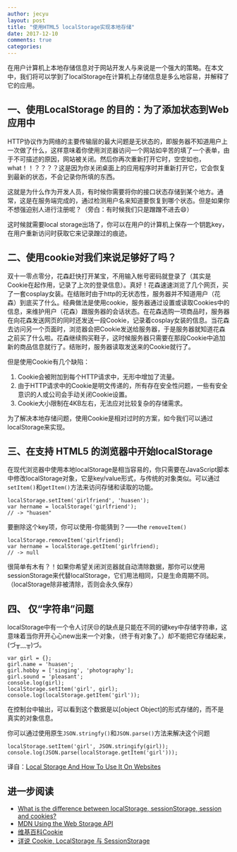 ```yaml
---
author: jecyu
layout: post
title: "使用HTML5 localStorage实现本地存储"
date: 2017-12-10
comments: true
categories:
---
```


在用户计算机上本地存储信息对于网站开发人与来说是一个强大的策略。在本文中，我们将可以学到了localStorage在计算机上存储信息是多么地容易，并解释了它的应用。

## 一、使用LocalStorage 的目的：为了添加状态到Web应用中

HTTP协议作为网络的主要传输层的最大问题是无状态的，即服务器不知道用户上一次做了什么，这样意味着你使用浏览器访问一个网站如辛苦的填了一个表单，由于不可描述的原因，网站被关闭。然后你再次重新打开它时，空空如也，what！！？？？？这是因为你关闭桌面上的应用程序时并重新打开它，它会恢复到最新的状态，不会记录你所填的东西。

这就是为什么作为开发人员，有时候你需要将你的接口状态存储到某个地方。通常，这是在服务端完成的，通过检测用户名来知道要恢复到哪个状态。但是如果你不想强迫别人进行注册呢？（旁白：有时候我们只是蹭蹭不进去😄）

这时候就需要local storage出场了，你可以在用户的计算机上保存一个钥匙key，在用户重新访问时获取它来记录蹭过的痕迹。

## 二、使用cookie对我们来说足够好了吗？ 

双十一零点零分，花森赶快打开某宝，不用输入帐号密码就登录了（其实是Cookie在起作用，记录了上次的登录信息）。真好！花森速速浏览了几个网页，买了一套cosplay女装。在结账时由于http的无状态性，服务器并不知道用户（花森）到底买了什么。经典做法是使用cookie，服务器通过设置或读取Cookies中的信息，来维护用户（花森）跟服务器的会话状态。在花森选购一项商品时，服务器在向花森发送网页的同时还发送一段Cookie，记录着cosplay女装的信息。当花森去访问另一个页面时，浏览器会把Cookie发送给服务器，于是服务器就知道花森之前买了什么啦。花森继续购买鞋子，这时候服务器只需要在那段Cookie中追加新的商品信息就行了。结账时，服务器读取发送来的Cookie就行了。

但是使用Cookie有几个缺陷：

1. Cookie会被附加到每个HTTP请求中，无形中增加了流量。
2. 由于HTTP请求中的Cookie是明文传递的，所有存在安全性问题，一些有安全意识的人或公司会手动关闭Cookie设置。
3. Cookie大小限制在4KB左右，无法应对比较复杂的存储需求。

为了解决本地存储问题，使用Cookie是相对过时的方案，如今我们可以通过localStorage来实现。

## 三、在支持 HTML5 的浏览器中开始localStorage

在现代浏览器中使用本地localStorage是相当容易的，你只需要在JavaScript脚本中修改localStorage对象，它是key/value形式，与传统的对象类似。可以通过`setItem()`和`getItem()`方法来访问存储和读取的功能。

	localStorage.setItem('girlfriend', 'huasen');
	var hername = localStorage('girlfriend');  
	// -> "huasen"

要删除这个key项，你可以使用-你能猜到？——the `removeItem()`

	localStorage.removeItem('girlfriend);
	var hername = localStorage.getItem('girlfriend);
	// -> null

很简单有木有？！如果你希望关闭浏览器就自动清除数据，那你可以使用sessionStorage来代替localStorage，它们用法相同，只是生命周期不同。（localStorage除非被清除，否则会永久保存）

## 四、 仅“字符串”问题

localStorage中有一个令人讨厌😒的缺点是只能在不同的键key中存储字符串，这意味着当你开开心心new出来一个对象，（终于有对象了。）却不能把它存储起来，(づ╥﹏╥)づ。

	var girl = {};
	girl.name = 'huasen';
	girl.hobby = ['singing', 'photography'];
	girl.sound = 'pleasant';
	console.log(girl);
	localStorage.setItem('girl', girl);
	console.log(localStorage.getItem('girl'));

在控制台中输出，可以看到这个数据是以[object Object]的形式存储的，而不是真实的对象信息。
	
你可以通过使用原生`JSON.stringfy()`和`JSON.parse()`方法来解决这个问题

	localStorage.setItem('girl', JSON.stringify(girl));
	console.log(JSON.parse(localStorage.getItem('girl')));

译自：[Local Storage And How To Use It On Websites](https://www.smashingmagazine.com/2010/10/local-storage-and-how-to-use-it/#where-to-find-local-storage-data-and-how-to-remove-it)

## 进一步阅读

- [What is the difference between localStorage, sessionStorage, session and cookies?](https://stackoverflow.com/questions/19867599/what-is-the-difference-between-localstorage-sessionstorage-session-and-cookies)
- [MDN Using the Web Storage API](https://developer.mozilla.org/en-US/docs/Web/API/Web_Storage_API/Using_the_Web_Storage_API)
- [维基百科Cookie](https://zh.wikipedia.org/wiki/Cookie#Cookies的替代品)
- [详说 Cookie, LocalStorage 与 SessionStorage](http://jerryzou.com/posts/cookie-and-web-storage/)
